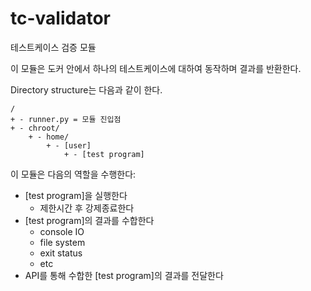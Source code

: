 # tc-validator
테스트케이스 검증 모듈

이 모듈은 도커 안에서 하나의 테스트케이스에 대하여 동작하며 결과를 반환한다.

Directory structure는 다음과 같이 한다.
```
/
+ - runner.py = 모듈 진입점
+ - chroot/
    + - home/
        + - [user]
            + - [test program]
```

이 모듈은 다음의 역할을 수행한다:
- [test program]을 실행한다
    - 제한시간 후 강제종료한다
- [test program]의 결과를 수합한다
    - console IO
    - file system
    - exit status
    - etc
- API를 통해 수합한 [test program]의 결과를 전달한다
